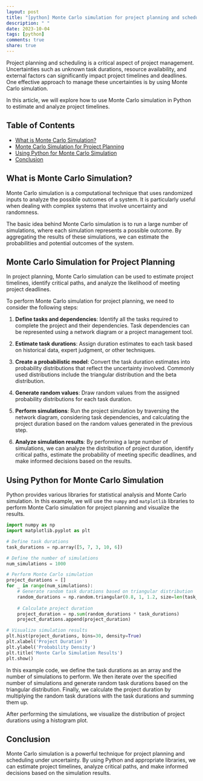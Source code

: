 ```yaml
---
layout: post
title: "[python] Monte Carlo simulation for project planning and scheduling"
description: " "
date: 2023-10-04
tags: [python]
comments: true
share: true
---
```


Project planning and scheduling is a critical aspect of project management. Uncertainties such as unknown task durations, resource availability, and external factors can significantly impact project timelines and deadlines. One effective approach to manage these uncertainties is by using Monte Carlo simulation.

In this article, we will explore how to use Monte Carlo simulation in Python to estimate and analyze project timelines.

## Table of Contents
- [What is Monte Carlo Simulation?](#what-is-monte-carlo-simulation)
- [Monte Carlo Simulation for Project Planning](#monte-carlo-simulation-for-project-planning)
- [Using Python for Monte Carlo Simulation](#using-python-for-monte-carlo-simulation)
- [Conclusion](#conclusion)

## What is Monte Carlo Simulation?
Monte Carlo simulation is a computational technique that uses randomized inputs to analyze the possible outcomes of a system. It is particularly useful when dealing with complex systems that involve uncertainty and randomness.

The basic idea behind Monte Carlo simulation is to run a large number of simulations, where each simulation represents a possible outcome. By aggregating the results of these simulations, we can estimate the probabilities and potential outcomes of the system.

## Monte Carlo Simulation for Project Planning
In project planning, Monte Carlo simulation can be used to estimate project timelines, identify critical paths, and analyze the likelihood of meeting project deadlines.

To perform Monte Carlo simulation for project planning, we need to consider the following steps:

1. **Define tasks and dependencies**: Identify all the tasks required to complete the project and their dependencies. Task dependencies can be represented using a network diagram or a project management tool.

2. **Estimate task durations**: Assign duration estimates to each task based on historical data, expert judgment, or other techniques.

3. **Create a probabilistic model**: Convert the task duration estimates into probability distributions that reflect the uncertainty involved. Commonly used distributions include the triangular distribution and the beta distribution.

4. **Generate random values**: Draw random values from the assigned probability distributions for each task duration.

5. **Perform simulations**: Run the project simulation by traversing the network diagram, considering task dependencies, and calculating the project duration based on the random values generated in the previous step.

6. **Analyze simulation results**: By performing a large number of simulations, we can analyze the distribution of project duration, identify critical paths, estimate the probability of meeting specific deadlines, and make informed decisions based on the results.

## Using Python for Monte Carlo Simulation
Python provides various libraries for statistical analysis and Monte Carlo simulation. In this example, we will use the `numpy` and `matplotlib` libraries to perform Monte Carlo simulation for project planning and visualize the results.

```python
import numpy as np
import matplotlib.pyplot as plt

# Define task durations
task_durations = np.array([5, 7, 3, 10, 6])

# Define the number of simulations
num_simulations = 1000

# Perform Monte Carlo simulation
project_durations = []
for _ in range(num_simulations):
    # Generate random task durations based on triangular distribution
    random_durations = np.random.triangular(0.8, 1, 1.2, size=len(task_durations))
    
    # Calculate project duration
    project_duration = np.sum(random_durations * task_durations)
    project_durations.append(project_duration)

# Visualize simulation results
plt.hist(project_durations, bins=30, density=True)
plt.xlabel('Project Duration')
plt.ylabel('Probability Density')
plt.title('Monte Carlo Simulation Results')
plt.show()
```

In this example code, we define the task durations as an array and the number of simulations to perform. We then iterate over the specified number of simulations and generate random task durations based on the triangular distribution. Finally, we calculate the project duration by multiplying the random task durations with the task durations and summing them up.

After performing the simulations, we visualize the distribution of project durations using a histogram plot.

## Conclusion
Monte Carlo simulation is a powerful technique for project planning and scheduling under uncertainty. By using Python and appropriate libraries, we can estimate project timelines, analyze critical paths, and make informed decisions based on the simulation results.